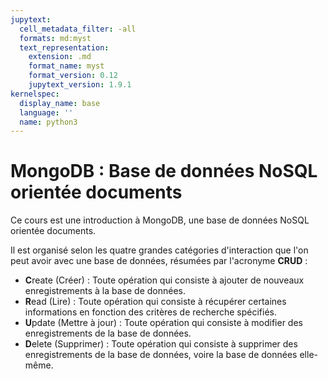```yaml
---
jupytext:
  cell_metadata_filter: -all
  formats: md:myst
  text_representation:
    extension: .md
    format_name: myst
    format_version: 0.12
    jupytext_version: 1.9.1
kernelspec:
  display_name: base
  language: ''
  name: python3
---
```


# MongoDB : Base de données NoSQL orientée documents

Ce cours est une introduction à MongoDB, une base de données NoSQL orientée documents.

Il est organisé selon les quatre grandes catégories d'interaction que l'on peut avoir avec une base de données, résumées par l'acronyme **CRUD** :
- **C**reate (Créer) : Toute opération qui consiste à ajouter de nouveaux enregistrements à la base de données.
- **R**ead (Lire) : Toute opération qui consiste à récupérer certaines informations en fonction des critères de recherche spécifiés.
- **U**pdate (Mettre à jour) : Toute opération qui consiste à modifier des enregistrements de la base de données.
- **D**elete (Supprimer) : Toute opération qui consiste à supprimer des enregistrements de la base de données, voire la base de données elle-même.
